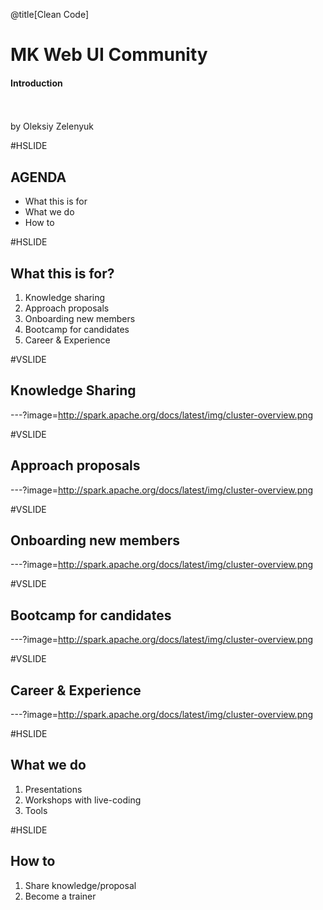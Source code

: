 @title[Clean Code]

# <span class="gold">MK</span> Web UI Community

#### Introduction
<br>
<br>
<span class="byline">by Oleksiy Zelenyuk</span>

#HSLIDE
## AGENDA
- What this is for <!-- .element: class="fragment" -->
- What we do       <!-- .element: class="fragment" -->
- How to           <!-- .element: class="fragment" -->

#HSLIDE
## What this is for?

1. Knowledge sharing       <!-- .element: class="fragment" -->
1. Approach proposals      <!-- .element: class="fragment" -->
1. Onboarding new members  <!-- .element: class="fragment" -->
1. Bootcamp for candidates <!-- .element: class="fragment" -->
1. Career & Experience     <!-- .element: class="fragment" -->

#VSLIDE

## Knowledge Sharing

---?image=http://spark.apache.org/docs/latest/img/cluster-overview.png

#VSLIDE

## Approach proposals
---?image=http://spark.apache.org/docs/latest/img/cluster-overview.png

#VSLIDE

## Onboarding new members
---?image=http://spark.apache.org/docs/latest/img/cluster-overview.png

#VSLIDE

## Bootcamp for candidates
---?image=http://spark.apache.org/docs/latest/img/cluster-overview.png

#VSLIDE

## Career & Experience
---?image=http://spark.apache.org/docs/latest/img/cluster-overview.png


#HSLIDE
## What we do

1. Presentations              <!-- .element: class="fragment" -->
1. Workshops with live-coding <!-- .element: class="fragment" -->
1. Tools                      <!-- .element: class="fragment" -->

#HSLIDE
## How to

1. Share knowledge/proposal <!-- .element: class="fragment" -->
1. Become a trainer         <!-- .element: class="fragment" -->

